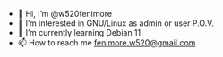 - 👋 Hi, I’m @w520fenimore
- 👀 I’m interested in GNU/Linux as admin or user P.O.V.
- 🌱 I’m currently learning Debian 11
- 📫 How to reach me fenimore.w520@gmail.com

<!---
w520fenimore/w520fenimore is a ✨ special ✨ repository because its `README.md` (this file) appears on your GitHub profile.
You can click the Preview link to take a look at your changes.
--->
